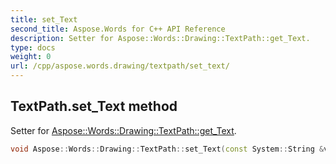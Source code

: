 ```yaml
---
title: set_Text
second_title: Aspose.Words for C++ API Reference
description: Setter for Aspose::Words::Drawing::TextPath::get_Text. 
type: docs
weight: 0
url: /cpp/aspose.words.drawing/textpath/set_text/
---
```

## TextPath.set_Text method


Setter for [Aspose::Words::Drawing::TextPath::get_Text](./get_text/).

```cpp
void Aspose::Words::Drawing::TextPath::set_Text(const System::String &value)
```

